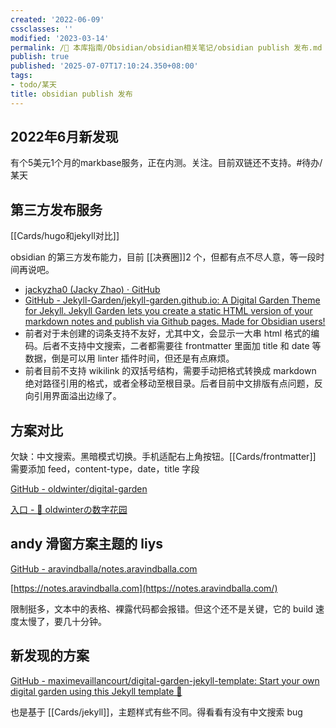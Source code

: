 ```yaml
---
created: '2022-06-09'
cssclasses: ''
modified: '2023-03-14'
permalink: /🧰 本库指南/Obsidian/obsidian相关笔记/obsidian publish 发布.md
publish: true
published: '2025-07-07T17:10:24.350+08:00'
tags:
- todo/某天
title: obsidian publish 发布
---
```

## 2022年6月新发现

有个5美元1个月的markbase服务，正在内测。关注。目前双链还不支持。#待办/某天

## 第三方发布服务

[[Cards/hugo和jekyll对比]]

obsidian 的第三方发布能力，目前 [[决赛圈]]2 个，但都有点不尽人意，等一段时间再说吧。

- [jackyzha0 (Jacky Zhao) · GitHub](https://github.com/jackyzha0)
- [GitHub - Jekyll-Garden/jekyll-garden.github.io: A Digital Garden Theme for Jekyll. Jekyll Garden lets you create a static HTML version of your markdown notes and publish via Github pages. Made for Obsidian users!](https://github.com/Jekyll-Garden/jekyll-garden.github.io)
- 前者对于未创建的词条支持不友好，尤其中文，会显示一大串 html 格式的编码。后者不支持中文搜索，二者都需要往 frontmatter 里面加 title 和 date 等数据，倒是可以用 linter 插件时间，但还是有点麻烦。
- 前者目前不支持 wikilink 的双括号结构，需要手动把格式转换成 markdown 绝对路径引用的格式，或者全移动至根目录。后者目前中文排版有点问题，反向引用界面溢出边缘了。

## 方案对比

欠缺：中文搜索。黑暗模式切换。手机适配右上角按钮。[[Cards/frontmatter]] 需要添加 feed，content-type，date，title 字段

[GitHub - oldwinter/digital-garden](https://github.com/oldwinter/digital-garden)

[入口 - 🌱 oldwinterの数字花园](https://blog.oldwinter.top/)

## andy 滑窗方案主题的 liys

[GitHub - aravindballa/notes.aravindballa.com](https://github.com/aravindballa/notes.aravindballa.com)

[https://notes.aravindballa.com](https://notes.aravindballa.com/)

限制挺多，文本中的表格、裸露代码都会报错。但这个还不是关键，它的 build 速度太慢了，要几十分钟。

## 新发现的方案

[GitHub - maximevaillancourt/digital-garden-jekyll-template: Start your own digital garden using this Jekyll template 🌱](https://github.com/maximevaillancourt/digital-garden-jekyll-template)

也是基于 [[Cards/jekyll]]，主题样式有些不同。得看看有没有中文搜索 bug